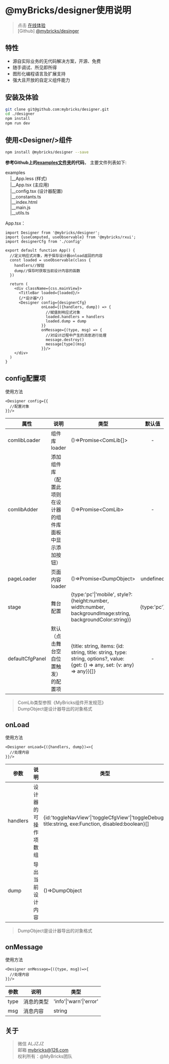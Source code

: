 # @myBricks/designer使用说明

> 点击 [在线体验](https://mybricks.world)  
> [Github] [@mybricks/desinger](https://github.com/mybricks/designer)

## 特性

- 源自实际业务的无代码解决方案，开源、免费
- 随手调试、所见即所得
- 图形化编程语言及扩展支持
- 强大且开放的自定义组件能力

## 安装及体验

```bash
git clone git@github.com:mybricks/designer.git
cd ./designer
npm install
npm run dev
```

## 使用\<Designer\/\>组件

```bash
npm install @mybricks/designer --save
```

**参考Github上的[examples文件夹](https://github.com/mybricks/designer/tree/master/examples)的代码**，
主要文件列表如下:

examples<br/>
&nbsp;&nbsp;&nbsp;&nbsp;|__App.less (样式)<br/>
&nbsp;&nbsp;&nbsp;&nbsp;|__App.tsx (主应用)<br/>
&nbsp;&nbsp;&nbsp;&nbsp;|__config.tsx (设计器配置)<br/>
&nbsp;&nbsp;&nbsp;&nbsp;|__constants.ts<br/>
&nbsp;&nbsp;&nbsp;&nbsp;|__index.html<br/>
&nbsp;&nbsp;&nbsp;&nbsp;|__main.js<br/>
&nbsp;&nbsp;&nbsp;&nbsp;|__utils.ts

App.tsx：

```tsx
import Designer from '@mybricks/designer';
import {useComputed, useObservable} from '@mybricks/rxui';
import designerCfg from './config'

export default function App() {
  //定义响应式对象，用于保存设计器onload返回的内容
  const loaded = useObservable(class {
    handlers//按钮
    dump//保存时获取当前设计内容的函数
  })

  return (
    <div className={css.mainView}>
      <TitleBar loaded={loaded}/>
      {/*设计器*/}
      <Designer config={designerCfg}
                onLoad={({handlers, dump}) => {
                  //赋值到响应式对象
                  loaded.handlers = handlers
                  loaded.dump = dump
                }}
                onMessage={(type, msg) => {
                  //对设计过程中产生的消息进行处理
                  message.destroy()
                  message[type](msg)
                }}/>
    </div>
  )
}
```

## config配置项
使用方法

```tsx
<Designer config={{
  //配置对象
}}/>
```

|  属性   | 说明  | 类型  | 默认值  |
|  ----  | ----  | ----  | :----:  |
| comlibLoader  | 组件库loader | ()=>Promise\<ComLib[]\> |- |
| comlibAdder  | 添加组件库（配置此项则在设计器的组件库面板中显示添加按钮） | ()=>Promise\<ComLib\> | - |
| pageLoader  | 页面内容loader |()=>Promise\<DumpObject\> | undefined |
| stage  | 舞台配置 |{type:'pc'\|'mobile', style?:{height:number, width:number, backgroundImage:string, backgroundColor:string}} |{type:'pc'} |
| defaultCfgPanel  | 默认（点击舞台空白位置触发）的配置项 |{title: string, items: {id: string, title: string, type: string, options?, value: {get: () => any, set: (v: any) => any}}[]} | - |

>ComLib类型参照《MyBricks组件开发规范》  
>DumpObject是设计器导出的对象格式

## onLoad

使用方法
```tsx
<Designer onLoad={({handlers, dump})=>{
  //处理内容
}}/>
```

|  参数   | 说明  | 类型   |
|  ----  | ----  | ----  |
| handlers  | 设计器的可操作项数组 | {id:'toggleNavView'\|'toggleCfgView'\|'toggleDebug', title:string, exe:Function, disabled:boolean}[] |
| dump  | 导出当前设计内容 | ()=>DumpObject |

>DumpObject是设计器导出的对象格式


## onMessage

使用方法
```tsx
<Designer onMessage={({type, msg})=>{
  //处理内容
}}/>
```

|  参数   | 说明  | 类型   |
|  ----  | ----  | ----  |
| type  | 消息的类型 | 'info'\|'warn'\|'error' |
| msg  | 消息内容 | string |


## 关于

> 微信 ALJZJZ  
> 邮箱 mybricks@126.com  
> 权利所有：@MyBricks团队  